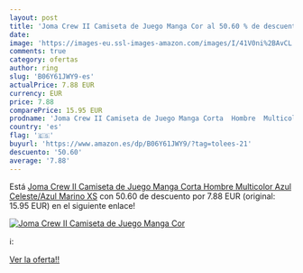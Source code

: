 ```yaml
---
layout: post
title: 'Joma Crew II Camiseta de Juego Manga Cor al 50.60 % de descuento'
date: 
image: 'https://images-eu.ssl-images-amazon.com/images/I/41V0ni%2BAvCL._SL200_.jpg'
comments: true
category: ofertas
author: ring
slug: 'B06Y61JWY9-es'
actualPrice: 7.88 EUR
currency: EUR
price: 7.88
comparePrice: 15.95 EUR
prodname: 'Joma Crew II Camiseta de Juego Manga Corta  Hombre  Multicolor  Azul Celeste/Azul Marino   XS'
country: 'es'
flag: '🇪🇸'
buyurl: 'https://www.amazon.es/dp/B06Y61JWY9/?tag=tolees-21'
descuento: '50.60'
average: '7.88'
---
```


Está [Joma Crew II Camiseta de Juego Manga Corta  Hombre  Multicolor  Azul Celeste/Azul Marino   XS](https://www.amazon.es/dp/B06Y61JWY9/?tag=tolees-21) con 50.60 de descuento por 7.88 EUR (original: 15.95 EUR) en el siguiente enlace!

[![Joma Crew II Camiseta de Juego Manga Cor](https://images-eu.ssl-images-amazon.com/images/I/41V0ni%2BAvCL._SL200_.jpg)](https://www.amazon.es/dp/B06Y61JWY9/?tag=tolees-21)

ℹ️:


[Ver la oferta!!](https://www.amazon.es/dp/B06Y61JWY9/?tag=tolees-21)
